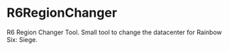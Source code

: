 # R6RegionChanger
R6 Region Changer Tool. Small tool to change the datacenter for Rainbow Six: Siege.
